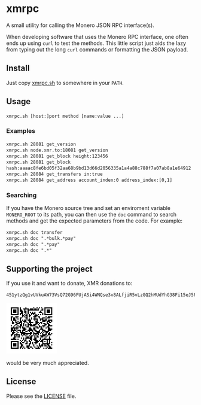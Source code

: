 # xmrpc

A small utility for calling the Monero JSON RPC interface(s).

When developing software that uses the Monero RPC interface, one often ends up
using `curl` to test the methods. This little script just aids the lazy from
typing out the long `curl` commands or formatting the JSON payload.

## Install

Just copy [xmrpc.sh](./xmrpc.sh) to somewhere in your `PATH`.

## Usage

    xmrpc.sh [host:]port method [name:value ...]

### Examples

    xmrpc.sh 28081 get_version
    xmrpc.sh node.xmr.to:18081 get_version
    xmrpc.sh 28081 get_block height:123456
    xmrpc.sh 28081 get_block hash:aaaac8fe6bd05f32aa68b9bd13d66d2056335a1a4a88c788f7a07ab8a1e64912
    xmrpc.sh 28084 get_transfers in:true
    xmrpc.sh 28084 get_address account_index:0 address_index:[0,1]

### Searching

If you have the Monero source tree and set an enviroment variable `MONERO_ROOT`
to its path, you can then use the `doc` command to search methods and get the
expected parameters from the code. For example:

    xmrpc.sh doc transfer
    xmrpc.sh doc ".*bulk.*pay"
    xmrpc.sh doc ".*pay"
    xmrpc.sh doc ".*"

## Supporting the project

If you use it and want to donate, XMR donations to:

```
451ytzQg1vUVkuAW73VsQ72G96FUjASi4WNQse3v8ALfjiR5vLzGQ2hMUdYhG38Fi15eJ5FJ1ZL4EV1SFVi228muGX4f3SV
```

![QR code](./qr-small.png)

would be very much appreciated.

## License

Please see the [LICENSE](./LICENSE) file.

[//]: # ( vim: set tw=80: )
